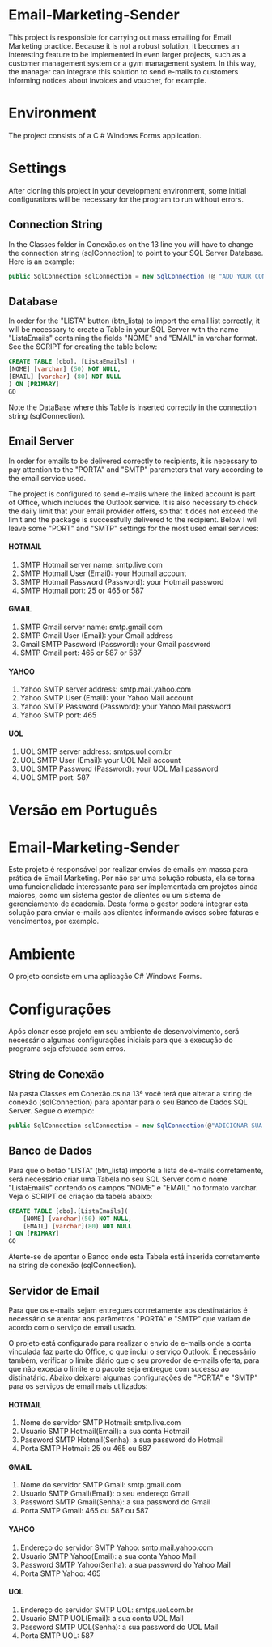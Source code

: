 # Email-Marketing-Sender
This project is responsible for carrying out mass emailing for Email Marketing practice. Because it is not a robust solution, it becomes an interesting feature to be implemented in even larger projects, such as a customer management system or a gym management system. In this way, the manager can integrate this solution to send e-mails to customers informing notices about invoices and voucher, for example.

# Environment
The project consists of a C # Windows Forms application.

# Settings
After cloning this project in your development environment, some initial configurations will be necessary for the program to run without errors.

## Connection String
In the Classes folder in Conexão.cs on the 13 line you will have to change the connection string (sqlConnection) to point to your SQL Server Database. Here is an example:

```C#
public SqlConnection sqlConnection = new SqlConnection (@ "ADD YOUR CONNECTION STRING");
```
## Database
In order for the "LISTA" button (btn_lista) to import the email list correctly, it will be necessary to create a Table in your SQL Server with the name "ListaEmails" containing the fields "NOME" and "EMAIL" in varchar format. See the SCRIPT for creating the table below:

```SQL
CREATE TABLE [dbo]. [ListaEmails] (
[NOME] [varchar] (50) NOT NULL,
[EMAIL] [varchar] (80) NOT NULL
) ON [PRIMARY]
GO
```
Note the DataBase where this Table is inserted correctly in the connection string (sqlConnection).

## Email Server
In order for emails to be delivered correctly to recipients, it is necessary to pay attention to the "PORTA" and "SMTP" parameters that vary according to the email service used.

The project is configured to send e-mails where the linked account is part of Office, which includes the Outlook service.
It is also necessary to check the daily limit that your email provider offers, so that it does not exceed the limit and the package is successfully delivered to the recipient.
Below I will leave some "PORT" and "SMTP" settings for the most used email services:

#### HOTMAIL
1. SMTP Hotmail server name: smtp.live.com
2. SMTP Hotmail User (Email): your Hotmail account
3. SMTP Hotmail Password (Password): your Hotmail password
4. SMTP Hotmail port: 25 or 465 or 587

#### GMAIL
1. SMTP Gmail server name: smtp.gmail.com
2. SMTP Gmail User (Email): your Gmail address
3. Gmail SMTP Password (Password): your Gmail password
4. SMTP Gmail port: 465 or 587 or 587

#### YAHOO
1. Yahoo SMTP server address: smtp.mail.yahoo.com
2. Yahoo SMTP User (Email): your Yahoo Mail account
3. Yahoo SMTP Password (Password): your Yahoo Mail password
4. Yahoo SMTP port: 465

#### UOL
1. UOL SMTP server address: smtps.uol.com.br
2. UOL SMTP User (Email): your UOL Mail account
3. UOL SMTP Password (Password): your UOL Mail password
4. UOL SMTP port: 587

# Versão em Português

# Email-Marketing-Sender
Este projeto é responsável por realizar envios de emails em massa para prática de Email Marketing. Por não ser uma solução robusta, ela se torna uma funcionalidade interessante para ser implementada em projetos ainda maiores, como um sistema gestor de clientes ou um sistema de gerenciamento de academia. Desta forma o gestor poderá integrar esta solução para enviar e-mails aos clientes informando avisos sobre faturas e vencimentos, por exemplo.

# Ambiente
O projeto consiste em uma aplicação C# Windows Forms.

# Configurações
Após clonar esse projeto em seu ambiente de desenvolvimento, será necessário algumas configurações iniciais para que a execução do programa seja efetuada sem erros.

## String de Conexão
Na pasta Classes em Conexão.cs na 13ª você terá que alterar a string de conexão (sqlConnection) para apontar para o seu Banco de Dados SQL Server. Segue o exemplo:

```C#
public SqlConnection sqlConnection = new SqlConnection(@"ADICIONAR SUA STRING DE CONEXÃO");
```
## Banco de Dados
Para que o botão "LISTA" (btn_lista) importe a lista de e-mails corretamente, será necessário criar uma Tabela no seu SQL Server com o nome "ListaEmails" contendo os campos "NOME" e "EMAIL" no formato varchar. Veja o SCRIPT de criação da tabela abaixo:

```SQL
CREATE TABLE [dbo].[ListaEmails](
	[NOME] [varchar](50) NOT NULL,
	[EMAIL] [varchar](80) NOT NULL
) ON [PRIMARY]
GO
```
Atente-se de apontar o Banco onde esta Tabela está inserida corretamente na string de conexão (sqlConnection).

## Servidor de Email
Para que os e-mails sejam entregues corrretamente aos destinatários é necessário se atentar aos parâmetros "PORTA" e "SMTP" que variam de acordo com o serviço de email usado.

O projeto está configurado para realizar o envio de e-mails onde a conta vinculada faz parte do Office, o que inclui o serviço Outlook.
É necessário também, verificar o limite diário que o seu provedor de e-mails oferta, para que não exceda o limite e o pacote seja entregue com sucesso ao distinatário.
Abaixo deixarei algumas configurações de "PORTA" e "SMTP" para os serviços de email mais utilizados:

#### HOTMAIL
1. Nome do servidor SMTP Hotmail: smtp.live.com
2. Usuario SMTP Hotmail(Email): a sua conta Hotmail
3. Password SMTP Hotmail(Senha): a sua password do Hotmail
4. Porta SMTP Hotmail: 25 ou 465 ou 587 

#### GMAIL
1. Nome do servidor SMTP Gmail: smtp.gmail.com
2. Usuario SMTP Gmail(Email): o seu endereço Gmail
3. Password SMTP Gmail(Senha): a sua password do Gmail
4. Porta SMTP Gmail: 465 ou 587 ou 587 

#### YAHOO
1. Endereço do servidor SMTP Yahoo: smtp.mail.yahoo.com
2. Usuario SMTP Yahoo(Email): a sua conta Yahoo Mail
3. Password SMTP Yahoo(Senha): a sua password do Yahoo Mail
4. Porta SMTP Yahoo: 465

#### UOL
1. Endereço do servidor SMTP UOL: smtps.uol.com.br
2. Usuario SMTP UOL(Email): a sua conta UOL Mail
3. Password SMTP UOL(Senha): a sua password do UOL Mail
4. Porta SMTP UOL: 587
